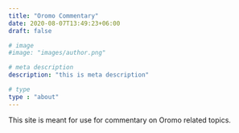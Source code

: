 ```yaml
---
title: "Oromo Commentary"
date: 2020-08-07T13:49:23+06:00
draft: false

# image
#image: "images/author.png"

# meta description
description: "this is meta description"

# type
type : "about"
---
```


This site is meant for use for commentary on Oromo related topics.
